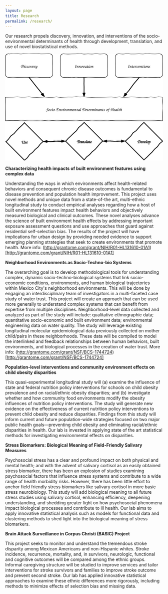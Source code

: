```yaml
---
layout: page
title: Research
permalink: /research/
---
```

  

Our research propels discovery, innovation, and interventions of the socio-environmental determinants of health through development, translation, and use of novel biostatistical methods.

<div style="text-align:center"><img src ="/assets/research.svg"/></div>

<div style="text-align:center"><img src ="/assets/use.svg"/></div>

**Characterizing health impacts of built environment features using complex data**

Understanding the ways in which environments affect health-related behaviors and consequent chronic disease outcomes is fundamental to disease prevention and population health improvement. This project uses novel methods and unique data from a state-of-the art, multi-ethnic longitudinal study to conduct empirical analyses regarding how a host of built environment features impact health behaviors and objectively measured biological and clinical outcomes. These novel analyses advance the science of built environment health effects by addressing important exposure assessment questions and use approaches that guard against residential self-selection bias. The results of the project will have implications for urban design by providing needed evidence to support emerging planning strategies that seek to create environments that promote health. More info: (http://grantome.com/grant/NIH/R01-HL131610-01A1)[http://grantome.com/grant/NIH/R01-HL131610-01A1]


**Neighborhood Environments as Socio-Techno-bio Systems**

The overarching goal is to develop methodological tools for understanding complex, dynamic socio-techno-biological systems that link socio-economic conditions, environments, and human biological trajectories within Mexico City's neighborhood environments. This will be done by engaging an interdisciplinary team of investigators in a multi-faceted case study of water trust. This project will create an approach that can be used more generally to understand complex systems that can benefit from expertise from multiple disciplines.  Neighborhood-level data collected and analyzed as part of the study will include: qualitative ethnographic data; quantitative socio-economic and built environment data; environmental engineering data on water quality. The study will leverage existing longitudinal molecular epidemiological data previously collected on mother child/pairs in these neighborhoods. These data will be compiled to model the interlinked and feedback relationships between human behaviors, built environments, and biological processes in the creation of water trust. More info: (http://grantome.com/grant/NSF/BCS-1744724)[http://grantome.com/grant/NSF/BCS-1744724]



**Population-level interventions and community environment effects on child obesity disparities**

This quasi-experimental longitudinal study will (a) examine the influence of state and federal nutrition policy interventions for schools on child obesity prevalence and on racial/ethnic obesity disparities; and (b) investigate whether and how community food environments modify the obesity influences of nutrition policy interventions. The study will generate new evidence on the effectiveness of current nutrition policy interventions to prevent child obesity and reduce disparities. Findings from this study will inform current and future population-wide strategies focused on two major public health goals—preventing child obesity and eliminating racial/ethnic disparities in health. Our lab is invested in applying state of the art statistical methods for investigating environmental effects on disparities. 



**Stress Biomarkers: Biological Meaning of Field-Friendly Salivary Measures**

Psychosocial stress has a clear and profound impact on both physical and mental health; and with the advent of salivary cortisol as an easily obtained stress biomarker, there has been an explosion of studies examining psychosocial factors that influence stress systems and contribute to a wide range of health morbidity risks. However, there has been little effort to anchor field friendly stress biomarkers like salivary cortisol in more basic stress neurobiology. This study will add biological meaning to all future stress studies using salivary cortisol, enhancing efficiency, deepening understanding, and shedding greater light on how psychosocial phenomena impact biological processes and contribute to ill health.  Our lab aims to apply innovative statistical analysis such as models for functional data and clustering methods to shed light into the biological meaning of stress biomarkers.



**Brain Attack Surveillance in Corpus Christi (BASIC) Project**  

This project seeks to monitor and understand the tremendous stroke disparity among Mexican Americans and non-Hispanic whites. Stroke incidence, recurrence, mortality, and, in survivors, neurologic, functional and cognitive outcomes will be compared among the ethnic groups. Informal caregiving structure will be studied to improve services and tailor interventions for stroke survivors and families to improve stroke outcome and prevent second stroke.  Our lab has applied innovative statistical approaches to examine these ethnic differences more rigorously, including methods to minimize effects of selection bias and missing data.
